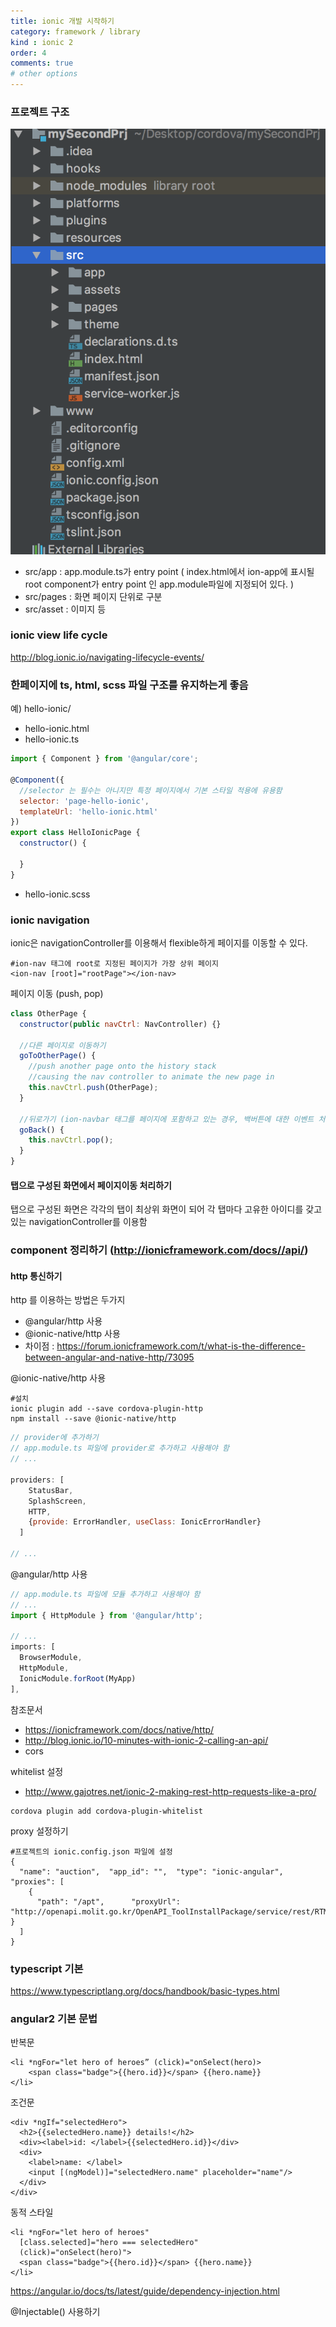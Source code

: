 ```yaml
---
title: ionic 개발 시작하기
category: framework / library
kind : ionic 2
order: 4
comments: true
# other options
---
```


### 프로젝트 구조

![폴더 구조](/assets/ionic/folder_structure.png "폴더 구조")

- src/app : app.module.ts가 entry point ( index.html에서 ion-app에 표시될 root component가 entry point 인 app.module파일에 지정되어 있다. )
- src/pages : 화면 페이지 단위로 구분
- src/asset : 이미지 등 

### ionic view life cycle

http://blog.ionic.io/navigating-lifecycle-events/

### 한페이지에 ts, html, scss 파일 구조를 유지하는게 좋음

예) hello-ionic/
- hello-ionic.html
- hello-ionic.ts

```javascript
import { Component } from '@angular/core';

@Component({
  //selector 는 필수는 아니지만 특정 페이지에서 기본 스타일 적용에 유용함
  selector: 'page-hello-ionic',
  templateUrl: 'hello-ionic.html'
})
export class HelloIonicPage {
  constructor() {

  }
}
```
- hello-ionic.scss

### ionic navigation

ionic은 navigationController를 이용해서 flexible하게 페이지를 이동할 수 있다.

```sbtshell
#ion-nav 태그에 root로 지정된 페이지가 가장 상위 페이지
<ion-nav [root]="rootPage"></ion-nav>
```

페이지 이동 (push, pop)

```javascript
class OtherPage {
  constructor(public navCtrl: NavController) {}

  //다른 페이지로 이동하기
  goToOtherPage() {
    //push another page onto the history stack
    //causing the nav controller to animate the new page in
    this.navCtrl.push(OtherPage);
  }

  //뒤로가기 (ion-navbar 태그를 페이지에 포함하고 있는 경우, 백버튼에 대한 이벤트 처리가 자동으로 처리됨)
  goBack() {
    this.navCtrl.pop();
  }
}
```

#### 탭으로 구성된 화면에서 페이지이동 처리하기

탭으로 구성된 화면은 각각의 탭이 최상위 화면이 되어 각 탭마다 고유한 아이디를 갖고 있는 navigationController를 이용함

### component 정리하기 (http://ionicframework.com/docs//api/)


#### http 통신하기

http 를 이용하는 방법은 두가지
- @angular/http 사용
- @ionic-native/http 사용 
- 차이점 : https://forum.ionicframework.com/t/what-is-the-difference-between-angular-and-native-http/73095

@ionic-native/http 사용

```sbtshell
#설치
ionic plugin add --save cordova-plugin-http
npm install --save @ionic-native/http
```

```javascript
// provider에 추가하기
// app.module.ts 파일에 provider로 추가하고 사용해야 함
// ...

providers: [
    StatusBar,
    SplashScreen,
    HTTP,
    {provide: ErrorHandler, useClass: IonicErrorHandler}
  ]

// ...
```

@angular/http 사용

```javascript
// app.module.ts 파일에 모듈 추가하고 사용해야 함
// ...
import { HttpModule } from '@angular/http';

// ...
imports: [
  BrowserModule,
  HttpModule,
  IonicModule.forRoot(MyApp)
],
```

참조문서
- https://ionicframework.com/docs/native/http/
- http://blog.ionic.io/10-minutes-with-ionic-2-calling-an-api/
- cors 


whitelist 설정
- http://www.gajotres.net/ionic-2-making-rest-http-requests-like-a-pro/

```sbtshell
cordova plugin add cordova-plugin-whitelist
```

proxy 설정하기
```sbtshell
#프로젝트의 ionic.config.json 파일에 설정
{
  "name": "auction",  "app_id": "",  "type": "ionic-angular",  "proxies": [
    {
      "path": "/apt",      "proxyUrl": "http://openapi.molit.go.kr/OpenAPI_ToolInstallPackage/service/rest/RTMSOBJSvc/getRTMSDataSvcAptTradeDev"    }
  ]
}
```

### typescript 기본

https://www.typescriptlang.org/docs/handbook/basic-types.html

### angular2 기본 문법

반복문

```angular2html
<li *ngFor="let hero of heroes” (click)="onSelect(hero)>
    <span class="badge">{{hero.id}}</span> {{hero.name}}
</li>
```

조건문

```angular2html
<div *ngIf="selectedHero">
  <h2>{{selectedHero.name}} details!</h2>
  <div><label>id: </label>{{selectedHero.id}}</div>
  <div>
    <label>name: </label>
    <input [(ngModel)]="selectedHero.name" placeholder="name"/>
  </div>
</div>
```

동적 스타일

```angular2html
<li *ngFor="let hero of heroes"
  [class.selected]="hero === selectedHero"
  (click)="onSelect(hero)">
  <span class="badge">{{hero.id}}</span> {{hero.name}}
</li>
```

https://angular.io/docs/ts/latest/guide/dependency-injection.html

@Injectable() 사용하기
